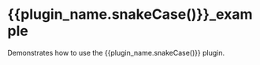 # {{plugin_name.snakeCase()}}_example

Demonstrates how to use the {{plugin_name.snakeCase()}} plugin.
